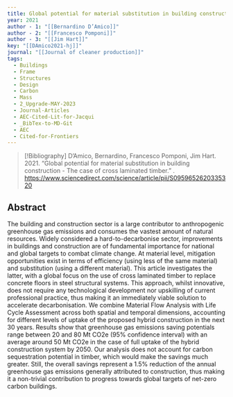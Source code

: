 ```yaml
---
title: Global potential for material substitution in building construction -  The case of cross laminated timber
year: 2021
author - 1: "[[Bernardino D’Amico]]"
author - 2: "[[Francesco Pomponi]]"
author - 3: "[[Jim Hart]]"
key: "[[DAmico2021-hj]]"
journal: "[[Journal of cleaner production]]"
tags:
  - Buildings
  - Frame
  - Structures
  - Design
  - Carbon
  - Mass
  - 2_Upgrade-MAY-2023
  - Journal-Articles
  - AEC-Cited-Lit-for-Jacqui
  - _BibTex-to-MD-Git
  - AEC
  - Cited-for-Frontiers
---
```


> [!Bibliography]
> D’Amico, Bernardino, Francesco Pomponi, Jim Hart. 2021. “Global potential for material substitution in building construction -  The case of cross laminated timber.” . https://www.sciencedirect.com/science/article/pii/S0959652620335320

## Abstract
The building and construction sector is a large contributor to anthropogenic greenhouse gas emissions and consumes the vastest amount of natural resources. Widely considered a hard-to-decarbonise sector, improvements in buildings and construction are of fundamental importance for national and global targets to combat climate change. At material level, mitigation opportunities exist in terms of efficiency (using less of the same material) and substitution (using a different material). This article investigates the latter, with a global focus on the use of cross laminated timber to replace concrete floors in steel structural systems. This approach, whilst innovative, does not require any technological development nor upskilling of current professional practice, thus making it an immediately viable solution to accelerate decarbonisation. We combine Material Flow Analysis with Life Cycle Assessment across both spatial and temporal dimensions, accounting for different levels of uptake of the proposed hybrid construction in the next 30 years. Results show that greenhouse gas emissions saving potentials range between 20 and 80 Mt CO2e (95\% confidence interval) with an average around 50 Mt CO2e in the case of full uptake of the hybrid construction system by 2050. Our analysis does not account for carbon sequestration potential in timber, which would make the savings much greater. Still, the overall savings represent a 1.5\% reduction of the annual greenhouse gas emissions generally attributed to construction, thus making it a non-trivial contribution to progress towards global targets of net-zero carbon buildings.
